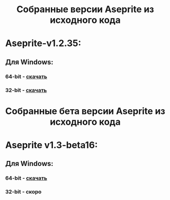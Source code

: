 <h1 align="center">Собранные версии Aseprite из исходного кода</h1>
<h1>Aseprite-v1.2.35:</h1>
<h2>Для Windows:</h2>
<h3>64-bit - <a href="https://www.dropbox.com/s/yvtnd13twwguaay/Aseprite-v1.2.35_x64.zip?raw=1">скачать</a>
<h3>32-bit - <a href="https://www.dropbox.com/s/8got9v268byxd4e/Aseprite-v1.2.35_x86.zip?raw=1">скачать</a>
<h1 align="center">Собранные бета версии Aseprite из исходного кода</h1>
<h1>Aseprite v1.3-beta16:</h1>
<h2>Для Windows:</h2>
<h3>64-bit - <a href="https://www.dropbox.com/s/js7tn59swz7zpqg/Aseprite%20v1.3-beta16_x64.zip?raw=1">скачать</a>
<h3>32-bit - скоро</h3>  

